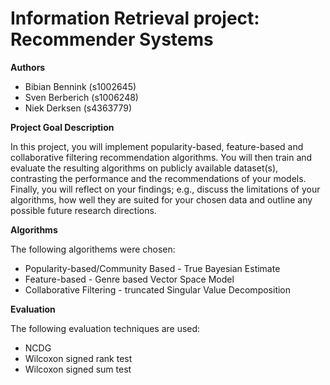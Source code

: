 # Information Retrieval project: Recommender Systems

**Authors**

- Bibian Bennink (s1002645)
- Sven Berberich (s1006248)
- Niek Derksen (s4363779)

**Project Goal Description**

In this project, you will implement popularity-based, feature-based and collaborative filtering recommendation algorithms. You will then train and evaluate the resulting algorithms on publicly available dataset\(s\), contrasting the performance and the recommendations of your models. Finally, you will reflect on your findings; e.g., discuss the limitations of your algorithms, how well they are suited for your chosen data and outline any possible future research directions.

**Algorithms**

The following algorithems were chosen:

- Popularity-based/Community Based - True Bayesian Estimate
- Feature-based - Genre based Vector Space Model
- Collaborative Filtering - truncated Singular Value Decomposition

**Evaluation**

The following evaluation techniques are used:

- NCDG
- Wilcoxon signed rank test
- Wilcoxon signed sum test
